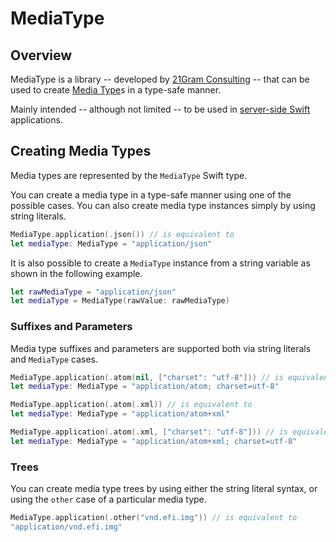 # MediaType

## Overview

MediaType is a library -- developed by [21Gram Consulting](https://21gram.consulting) -- that can be used to
create [Media Type](https://www.iana.org/assignments/media-types/media-types.xhtml)s in a type-safe manner.

Mainly intended -- although not limited -- to be used in [server-side Swift](https://www.swift.org/server)
applications.

## Creating Media Types

Media types are represented by the ``MediaType`` Swift type.

You can create a media type in a type-safe manner using one of the possible cases. You can also create media type
instances simply by using string literals.

```swift
MediaType.application(.json()) // is equivalent to
let mediaType: MediaType = "application/json"
```

It is also possible to create a ``MediaType`` instance from a string variable as shown in the following example.

```swift
let rawMediaType = "application/json"
let mediaType = MediaType(rawValue: rawMediaType)
```

### Suffixes and Parameters

Media type suffixes and parameters are supported both via string literals and ``MediaType`` cases.

```swift
MediaType.application(.atom(nil, ["charset": "utf-8"])) // is equivalent to
let mediaType: MediaType = "application/atom; charset=utf-8"

MediaType.application(.atom(.xml)) // is equivalent to
let mediaType: MediaType = "application/atom+xml"

MediaType.application(.atom(.xml, ["charset": "utf-8"])) // is equivalent to
let mediaType: MediaType = "application/atom+xml; charset=utf-8"
```

### Trees

You can create media type trees by using either the string literal syntax, or using the `other` case of a particular
media type.

```swift
MediaType.application(.other("vnd.efi.img")) // is equivalent to
"application/vnd.efi.img"
```
